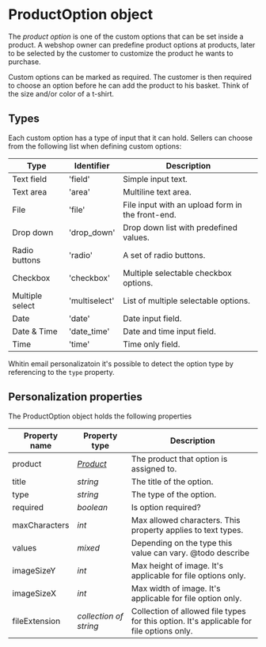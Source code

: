 # ProductOption object

The _product option_  is one of the custom options that can be set inside a product. A 
webshop owner can predefine product options at products, later to be selected by the customer
to customize the product he wants to purchase. 

Custom options can be marked as required. The customer is then required to choose an option before he can add the product to his basket. Think of the size and/or color of a t-shirt.

## Types

Each custom option has a type of input that it can hold. Sellers can choose from the 
following list when defining custom options:

| Type            | Identifier    | Description                                      |
|-----------------|---------------|--------------------------------------------------|
| Text field      | 'field'       | Simple input text.                               |
| Text area       | 'area'        | Multiline text area.                             |
| File            | 'file'        | File input with an upload form in the front-end. |
| Drop down       | 'drop_down'   | Drop down list with predefined values.           |
| Radio buttons   | 'radio'       | A set of radio buttons.                          |
| Checkbox        | 'checkbox'    | Multiple selectable checkbox options.            |
| Multiple select | 'multiselect' | List of multiple selectable options.             |
| Date            | 'date'        | Date input field.                                |
| Date & Time     | 'date_time'   | Date and time input field.                       |
| Time            | 'time'        | Time only field.                                 |

Whitin email personalizatoin it's possible to detect the option type by referencing to the `type` 
property. 

## Personalization properties

The ProductOption object holds the following properties  

| Property name   | Property type                    | Description                                                                              |
|-----------------|----------------------------------|------------------------------------------------------------------------------------------|
| product         | _[Product][product-object]_      | The product that option is assigned to.                                                  |
| title           | _string_                         | The title of the option.                                                                 |
| type            | _string_                         | The type of the option.                                                                  |
| required        | _boolean_                        | Is option required?                                                                      |
| maxCharacters   | _int_                            | Max allowed characters. This property applies to text types.                             |
| values          | _mixed_                          | Depending on the type this value can vary. @todo describe                                |
| imageSizeY      | _int_                            | Max height of image. It's applicable for file options only.                              |
| imageSizeX      | _int_                            | Max width of image. It's applicable for file option only.                                |
| fileExtension   | _collection of string_           | Collection of allowed file types for this option. It's applicable for file options only. |

[product-object]: magento-integration/object/product
